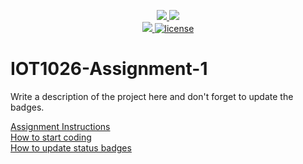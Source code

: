<p align="center">
	<a href="https://github.com/Nishad7814/IOT1026-Assignment-1/actions/workflows/ci.yml">
    <img src="https://github.com/Nishad7814/IOT1026-Assignment-1/actions/workflows/ci.yml/badge.svg"/>
    </a>
	<a href="https://github.com/Nishad7814/IOT1026-Assignment-1/actions/workflows/formatting.yml">
    <img src="https://github.com/Nishad7814/IOT1026-Assignment-1/actions/workflows/formatting.yml/badge.svg"/>
	<br/>
    <a href="https://codecov.io/gh/Nishad7814/IOT1026-Assignment-1" > 
    <img src="https://codecov.io/gh/Nishad7814/IOT1026-Assignment-1/branch/main/graph/badge.svg?token=JS0857X5JD"/>
	<img title="MIT License" alt="license" src="https://img.shields.io/badge/license-MIT-informational?style=flat-square">	
    </a>
</p>

# IOT1026-Assignment-1
Write a description of the project here and don't forget to update the badges.  

[Assignment Instructions](docs/instructions.md)  
[How to start coding](docs/how-to-use.md)  
[How to update status badges](docs/how-to-update-badges.md)
